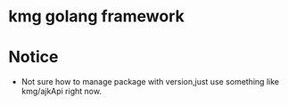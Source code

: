 kmg golang framework
=============================

Notice
=============================
* Not sure how to manage package with version,just use something like kmg/ajkApi right now.